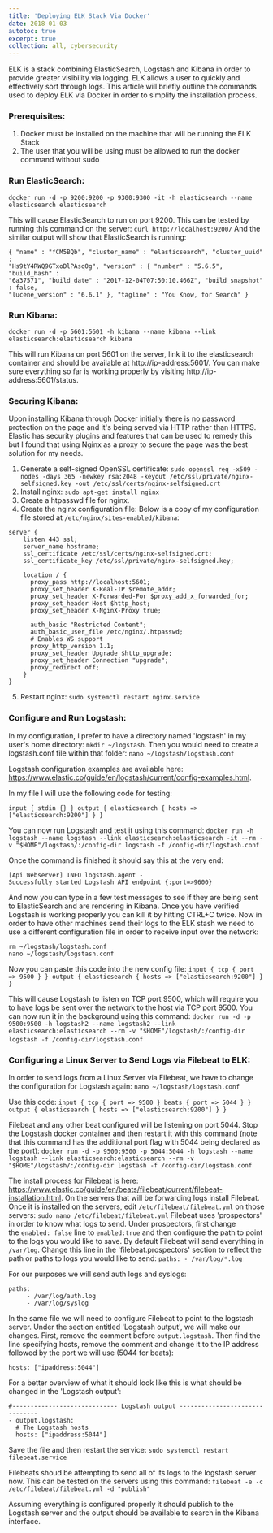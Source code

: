 ```yaml
---
title: 'Deploying ELK Stack Via Docker'
date: 2018-01-03
autotoc: true
excerpt: true
collection: all, cybersecurity
---
```



ELK is a stack combining ElasticSearch,
Logstash and Kibana in order to provide greater visibility via logging. ELK
allows a user to quickly and effectively sort through logs. This article will
briefly outline the commands used to deploy ELK via Docker in order to simplify
the installation process.  

### Prerequisites: 
1. Docker must be installed on the machine that will be running the ELK Stack
2. The user that you will be using must be allowed to run the docker command
without sudo  

### Run ElasticSearch:
```
docker run -d -p 9200:9200 -p 9300:9300 -it -h elasticsearch --name elasticsearch elasticsearch
``` 
This will cause ElasticSearch to run on port 9200.
This can be tested by running this command on the server: `curl http://localhost:9200/` And the similar output will show that ElasticSearch is running:
```
{ "name" : "fCM5BQb", "cluster_name" : "elasticsearch", "cluster_uuid" :
"Hs9tY4RWQ9GTxoDlPAsq0g", "version" : { "number" : "5.6.5", "build_hash" :
"6a37571", "build_date" : "2017-12-04T07:50:10.466Z", "build_snapshot" : false,
"lucene_version" : "6.6.1" }, "tagline" : "You Know, for Search" }  
```

### Run Kibana: 
```
docker run -d -p 5601:5601 -h kibana --name kibana --link elasticsearch:elasticsearch kibana
``` 
This will run Kibana on port 5601 on the server, link it to the elasticsearch container and should be available at http://ip-address:5601/. You can make sure everything so far is working properly by visiting http://ip-address:5601/status.

### Securing Kibana:
Upon installing Kibana through Docker initially there is no password protection
on the page and it's being served via HTTP rather than HTTPS. Elastic has
security plugins and features that can be used to remedy this but I found that
using Nginx as a proxy to secure the page was the best solution for my needs.

1. Generate a self-signed OpenSSL certificate: `sudo openssl req -x509 -nodes -days 365 -newkey rsa:2048 -keyout /etc/ssl/private/nginx-selfsigned.key -out /etc/ssl/certs/nginx-selfsigned.crt` 
2. Install nginx: `sudo apt-get install nginx` 
3. Create a htpasswd file for nginx. 
4. Create the nginx configuration file: Below is a copy of my configuration file stored at `/etc/nginx/sites-enabled/kibana`: 
```
server { 
    listen 443 ssl; 
    server_name hostname; 
    ssl_certificate /etc/ssl/certs/nginx-selfsigned.crt; 
    ssl_certificate_key /etc/ssl/private/nginx-selfsigned.key;

    location / { 
      proxy_pass http://localhost:5601; 
      proxy_set_header X-Real-IP $remote_addr; 
      proxy_set_header X-Forwarded-For $proxy_add_x_forwarded_for; 
      proxy_set_header Host $http_host; 
      proxy_set_header X-NginX-Proxy true; 
      
      auth_basic "Restricted Content"; 
      auth_basic_user_file /etc/nginx/.htpasswd; 
      # Enables WS support 
      proxy_http_version 1.1; 
      proxy_set_header Upgrade $http_upgrade; 
      proxy_set_header Connection "upgrade"; 
      proxy_redirect off; 
    } 
}
``` 

5. Restart nginx: `sudo systemctl restart nginx.service` 

### Configure and Run Logstash:
In my configuration, I prefer to have a directory named 'logstash' in my user's home directory: `mkdir ~/logstash`. 
Then you would need to create a logstash.conf file within that folder: `nano ~/logstash/logstash.conf` 

Logstash configuration examples are available here: https://www.elastic.co/guide/en/logstash/current/config-examples.html. 

In my file I will use the following code for testing:
```
input { stdin {} } output { elasticsearch { hosts => ["elasticsearch:9200"] } }
```

You can now run Logstash and test it using this command: `docker run -h logstash --name logstash --link elasticsearch:elasticsearch -it --rm -v "$HOME"/logstash/:/config-dir logstash -f /config-dir/logstash.conf` 

Once the command is finished it should say this at the very end: 
```
[Api Webserver] INFO logstash.agent -
Successfully started Logstash API endpoint {:port=>9600}
```

And now you can type in a few test messages to see if they are being sent to ElasticSearch and are rendering in Kibana. Once you have verified Logstash is working properly you can kill it by hitting CTRL+C twice. Now in order to have other machines send their logs to the ELK stash we need to use a different configuration file in order to receive input over the network: 
```
rm ~/logstash/logstash.conf 
nano ~/logstash/logstash.conf 
```

Now you can paste this code into the new config file:
`input { tcp { port => 9500 } } output { elasticsearch { hosts => ["elasticsearch:9200"] } }` 

This will cause Logstash to listen on TCP port 9500, which will require you to have logs be sent over the network to the host via TCP port 9500. You can now run it in the background using this command: `docker run -d -p 9500:9500 -h logstash2 --name logstash2 --link elasticsearch:elasticsearch --rm -v "$HOME"/logstash/:/config-dir logstash -f /config-dir/logstash.conf` 


### Configuring a Linux Server to Send Logs via Filebeat to ELK:
In order to send logs from a Linux Server via Filebeat, we have to change the configuration for Logstash again: 
`nano ~/logstash/logstash.conf` 

Use this code:
`input { tcp { port => 9500 } beats { port => 5044 } } output { elasticsearch { hosts => ["elasticsearch:9200"] } }` 

Filebeat and any other beat configured will be listening on port 5044. Stop the Logstash docker container and then restart it with this command (note that this command has the additional port flag with 5044 being declared as the port): 
`docker run -d -p 9500:9500 -p 5044:5044 -h logstash --name logstash --link elasticsearch:elasticsearch --rm -v "$HOME"/logstash/:/config-dir logstash -f /config-dir/logstash.conf` 

The install process for Filebeat is here: https://www.elastic.co/guide/en/beats/filebeat/current/filebeat-installation.html. On the servers that will be forwarding logs install Filebeat. Once it is installed on the servers, edit `/etc/filebeat/filebeat.yml` on those servers: 
`sudo nano /etc/filebeat/filebeat.yml` 
Filebeat uses 'prospectors' in order to know what logs to send. Under prospectors, first change the `enabled: false` line to `enabled:true` and then configure the path to point to the logs you would like to save. By default Filebeat will send everything in `/var/log`. Change this line in the 'filebeat.prospectors' section to reflect the path or paths to logs you would like to send: 
`paths: - /var/log/*.log` 

For our purposes we will send auth logs and syslogs: 
```
paths: 
     - /var/log/auth.log 
     - /var/log/syslog
``` 

In the same file we will need to configure Filebeat to point to the logstash server. Under the section entitled 'Logstash output', we will make our changes. First, remove the comment before `output.logstash`. Then find the line specifying hosts, remove the comment and change it to the IP address followed by the port we will use (5044 for beats): 
```
hosts: ["ipaddress:5044"] 
```

For a better overview of what it should look like this is what should be changed in the 'Logstash output': 
```
#----------------------------- Logstash output -------------------------------
- output.logstash: 
  # The Logstash hosts 
  hosts: ["ipaddress:5044"] 
```

Save the file and then restart the service: 
`sudo systemctl restart filebeat.service` 

Filebeats shoud be attempting to send all of its logs to the logstash server now. This can be tested on the servers using this command: 
`filebeat -e -c /etc/filebeat/filebeat.yml -d "publish"` 

Assuming everything is configured properly it should publish to the Logstash server and the output should be available to search in the Kibana interface.
